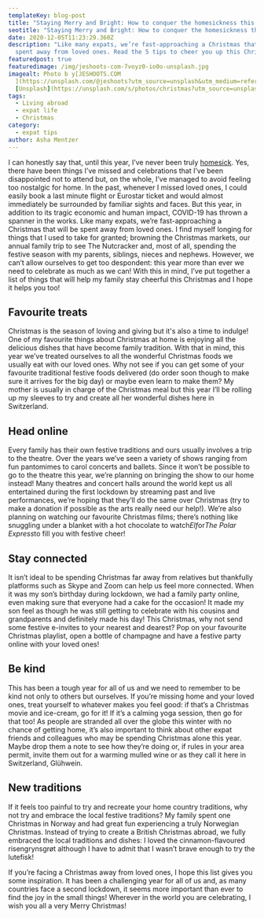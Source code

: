 ```yaml
---
templateKey: blog-post
title: "Staying Merry and Bright: How to conquer the homesickness this Christmas"
seotitle: "Staying Merry and Bright: How to conquer the homesickness this Christmas"
date: 2020-12-05T11:23:29.360Z
description: "Like many expats, we’re fast-approaching a Christmas that will be
  spent away from loved ones. Read the 5 tips to cheer you up this Christmas. "
featuredpost: true
featuredimage: /img/jeshoots-com-7voyz0-io0o-unsplash.jpg
imagealt: Photo b y[JESHOOTS.COM
  ](https://unsplash.com/@jeshoots?utm_source=unsplash&utm_medium=referral&utm_content=creditCopyText)on
  [Unsplash](https://unsplash.com/s/photos/christmas?utm_source=unsplash&utm_medium=referral&utm_content=creditCopyText)
tags:
  - Living abroad
  - expat life
  - Christmas
category:
  - expat tips
author: Asha Mentzer
---
```

I can honestly say that, until this year, I’ve never been truly [homesick](https://www.thexpatmagazine.com/blog/2019-04-18-feeling-at-home-in-abroadland/). Yes, there have been things I’ve missed and celebrations that I’ve been disappointed not to attend but, on the whole, I’ve managed to avoid feeling too nostalgic for home. In the past, whenever I missed loved ones, I could easily book a last minute flight or Eurostar ticket and would almost immediately be surrounded by familiar sights and faces. But this year, in addition to its tragic economic and human impact, COVID-19 has thrown a spanner in the works. Like many expats, we’re fast-approaching a Christmas that will be spent away from loved ones. I find myself longing for things that I used to take for granted; browning the Christmas markets, our annual family trip to see The Nutcracker and, most of all, spending the festive season with my parents, siblings, nieces and nephews. However, we can’t allow ourselves to get too despondent: this year more than ever we need to celebrate as much as we can! With this in mind, I’ve put together a list of things that will help my family stay cheerful this Christmas and I hope it helps you too!

## **Favourite treats**

Christmas is the season of loving and giving but it's also a time to indulge! One of my favourite things about Christmas at home is enjoying all the delicious dishes that have become family tradition. With that in mind, this year we’ve treated ourselves to all the wonderful Christmas foods we usually eat with our loved ones. Why not see if you can get some of your favourite traditional festive foods delivered (do order soon though to make sure it arrives for the big day) or maybe even learn to make them? My mother is usually in charge of the Christmas meal but this year I’ll be rolling up my sleeves to try and create all her wonderful dishes here in Switzerland.

## **Head online**

Every family has their own festive traditions and ours usually involves a trip to the theatre. Over the years we’ve seen a variety of shows ranging from fun pantomimes to carol concerts and ballets. Since it won’t be possible to go to the theatre this year, we’re planning on bringing the show to our home instead! Many theatres and concert halls around the world kept us all entertained during the first lockdown by streaming past and live performances, we’re hoping that they’ll do the same over Christmas (try to make a donation if possible as the arts really need our help!). We’re also planning on watching our favourite Christmas films; there’s nothing like snuggling under a blanket with a hot chocolate to watch*Elf*or*The Polar Express*to fill you with festive cheer!

## **Stay connected**

It isn’t ideal to be spending Christmas far away from relatives but thankfully platforms such as Skype and Zoom can help us feel more connected. When it was my son’s birthday during lockdown, we had a family party online, even making sure that everyone had a cake for the occasion! It made my son feel as though he was still getting to celebrate with his cousins and grandparents and definitely made his day! This Christmas, why not send some festive e-invites to your nearest and dearest? Pop on your favourite Christmas playlist, open a bottle of champagne and have a festive party online with your loved ones!

## **Be kind**

This has been a tough year for all of us and we need to remember to be kind not only to others but ourselves. If you’re missing home and your loved ones, treat yourself to whatever makes you feel good: if that’s a Christmas movie and ice-cream, go for it! If it’s a calming yoga session, then go for that too! As people are stranded all over the globe this winter with no chance of getting home, it’s also important to think about other expat friends and colleagues who may be spending Christmas alone this year. Maybe drop them a note to see how they’re doing or, if rules in your area permit, invite them out for a warming mulled wine or as they call it here in Switzerland, Glühwein.

## **New traditions**

If it feels too painful to try and recreate your home country traditions, why not try and embrace the local festive traditions? My family spent one Christmas in Norway and had great fun experiencing a truly Norwegian Christmas. Instead of trying to create a British Christmas abroad, we fully embraced the local traditions and dishes: I loved the cinnamon-flavoured risengrynsgrøt although I have to admit that I wasn’t brave enough to try the lutefisk!

If you’re facing a Christmas away from loved ones, I hope this list gives you some inspiration. It has been a challenging year for all of us and, as many countries face a second lockdown, it seems more important than ever to find the joy in the small things! Wherever in the world you are celebrating, I wish you all a very Merry Christmas!
